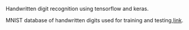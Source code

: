 Handwritten digit recognition using tensorflow and keras.


MNIST database of handwritten digits used for training and testing,[link](http://yann.lecun.com/exdb/mnist/).
